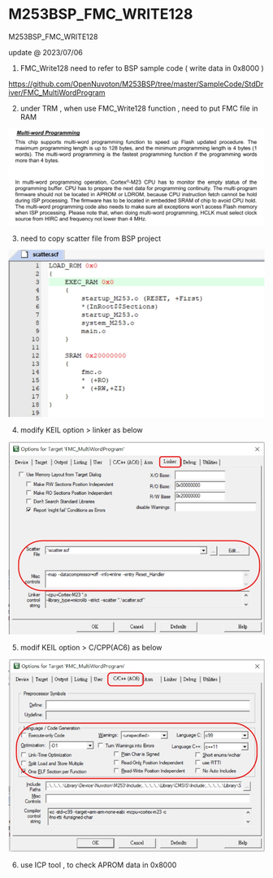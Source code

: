 # M253BSP_FMC_WRITE128
 M253BSP_FMC_WRITE128


update @ 2023/07/06

1. FMC_Write128 need to refer to BSP sample code ( write data in 0x8000 ) 

https://github.com/OpenNuvoton/M253BSP/tree/master/SampleCode/StdDriver/FMC_MultiWordProgram

2. under TRM , when use FMC_Write128 function , need to put FMC file in RAM 

![image](https://github.com/released/M253BSP_FMC_WRITE128/blob/main/TRM_multi_word_programming.jpg)	

3. need to copy scatter file from BSP project 

![image](https://github.com/released/M253BSP_FMC_WRITE128/blob/main/scatter_file.jpg)	

4. modify KEIL option > linker as below 

![image](https://github.com/released/M253BSP_FMC_WRITE128/blob/main/keil_option_linker.jpg)	

5. modif KEIL option > C/CPP(AC6) as below

![image](https://github.com/released/M253BSP_FMC_WRITE128/blob/main/keil_option_c_cpp_ac6.jpg)	

6. use ICP tool , to check APROM data in 0x8000


